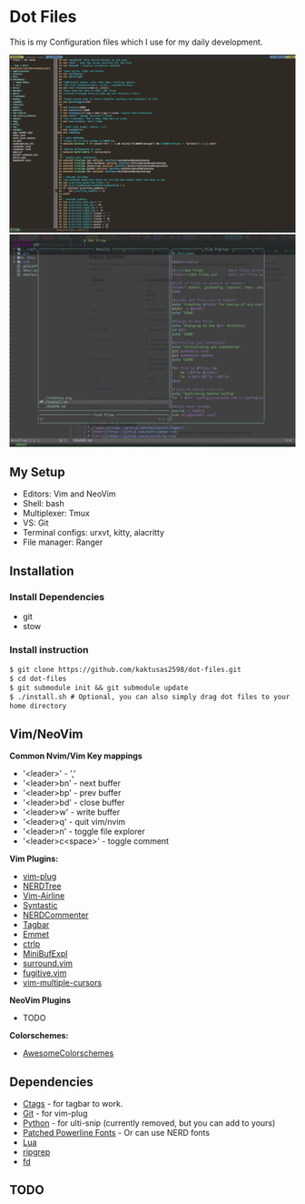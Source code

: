 # Dot Files

  This is my Configuration files which I use for my daily development.

  ![vim](https://raw.githubusercontent.com/kaktusas2598/dot-files/master/vimSetup.png)
  ![nvim](https://raw.githubusercontent.com/kaktusas2598/dot-files/master/nVimSetup.png)

## My Setup

  * Editors: Vim and NeoVim
  * Shell: bash
  * Multiplexer: Tmux
  * VS: Git
  * Terminal configs: urxvt, kitty, alacritty
  * File manager: Ranger

## Installation

### Install Dependencies

- git
- stow

### Install instruction

  ```
  $ git clone https://github.com/kaktusas2598/dot-files.git
  $ cd dot-files
  $ git submodule init && git submodule update
  $ ./install.sh # Optional, you can also simply drag dot files to your home directory
  ```

## Vim/NeoVim

**Common Nvim/Vim Key mappings**

* '\<leader\>' - ','
* '\<leader\>bn' - next buffer
* '\<leader\>bp' - prev buffer
* '\<leader\>bd' - close buffer
* '\<leader\>w' - write buffer
* '\<leader\>q' - quit vim/nvim
* '\<leader\>n' - toggle file explorer
* '\<leader\>c\<space\>' - toggle comment


**Vim Plugins:**
  * [vim-plug](https://github.com/junegunn/vim-plug)
  * [NERDTree](https://github.com/scrooloose/nerdtree)
  * [Vim-Airline](https://github.com/bling/vim-airline)
  * [Syntastic](https://github.com/scrooloose/syntastic)
  * [NERDCommenter](https://github.com/scrooloose/nerdcommenter)
  * [Tagbar](https://github.com/majutsushi/tagbar)
  * [Emmet](https://github.com/mattn/emmet-vim)
  * [ctrlp](https://github.com/kien/ctrlp.vim)
  * [MiniBufExpl](https://github.com/fholgado/minibufexpl.vim)
  * [surround.vim](https://github.com/tpope/vim-surround)
  * [fugitive.vim](https://github.com/tpope/vim-fugitive)
  * [vim-multiple-cursors](https://github.com/terryma/vim-multiple-cursors)

**NeoVim Plugins**
  * TODO

**Colorschemes:**
  * [AwesomeColorschemes](https://github.com/rafi/awesome-vim-colorschemes)

## Dependencies
  * [Ctags](http://ctags.sourceforge.net/) - for tagbar to work.
  * [Git](https://git-scm.com/) - for vim-plug
  * [Python](https://www.python.org/) - for ulti-snip (currently removed, but you can add to yours)
  * [Patched Powerline Fonts](https://github.com/powerline/fonts) - Or can use NERD fonts
  * [Lua](https://www.lua.org/)
  * [ripgrep](https://github.com/BurntSushi/ripgrep)
  * [fd](https://github.com/sharkdp/fd)

## TODO
